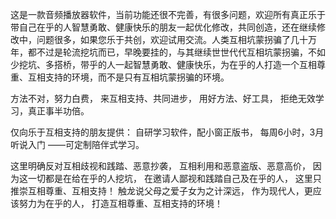 这是一款音频播放器软件，当前功能还很不完善，有很多问题，欢迎所有真正乐于带自己在乎的人智慧勇敢、健康快乐的朋友一起优化修改，共同创造，还在继续修改中，问题很多，如果您乐于共创，欢迎试用交流。人类互相坑蒙拐骗了几十万年，都不过是轮流挖坑而已，早晚要挂的，与其继续世世代代互相坑蒙拐骗，不如少挖坑、多搭桥，带乎的人一起智慧勇敢、健康快乐，为在乎的人打造一个互相尊重、互相支持的环境，而不是只有互相坑蒙拐骗的环境。

方法不对，努力白费，
来互相支持、共同进步，
用好方法、好工具，
拒绝无效学习，真正事半功倍。

仅向乐于互相支持的朋友提供：
自研学习软件，配小窗正版书，
每周6小时，3月听说入门
——可定制陪伴式学习。

这里明确反对互相歧视和践踏、恶意抄袭，
互相利用和恶意盗版、恶意高价，
因为这一切都是在给在乎的人挖坑，
在邀请人鄙视和践踏自己及在乎的人，
这里只推崇互相尊重、互相支持！
触龙说父母之爱子女为之计深远，
作为现代人，更应该努力为在乎的人，
打造互相尊重、互相支持的环境！
